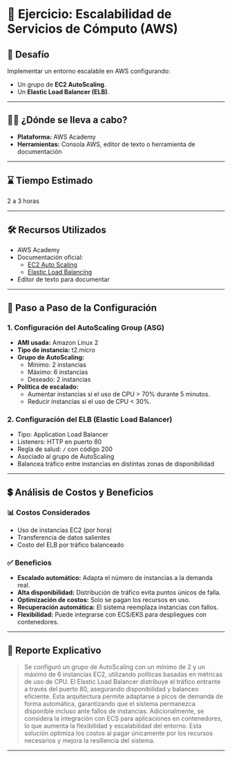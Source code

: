 # 💼 Ejercicio: Escalabilidad de Servicios de Cómputo (AWS)

## 🎯 Desafío

Implementar un entorno escalable en AWS configurando:

- Un grupo de **EC2 AutoScaling**.
- Un **Elastic Load Balancer (ELB)**.

---

## 👩‍💻 ¿Dónde se lleva a cabo?

- **Plataforma:** AWS Academy
- **Herramientas:** Consola AWS, editor de texto o herramienta de documentación

---

## ⌛ Tiempo Estimado

2 a 3 horas

---

## 🛠️ Recursos Utilizados

- AWS Academy
- Documentación oficial:
  - [EC2 Auto Scaling](https://docs.aws.amazon.com/autoscaling/ec2/userguide/what-is-amazon-ec2-auto-scaling.html)
  - [Elastic Load Balancing](https://docs.aws.amazon.com/elasticloadbalancing/latest/userguide/what-is-load-balancing.html)
- Editor de texto para documentar

---

## 🧩 Paso a Paso de la Configuración

### 1. Configuración del AutoScaling Group (ASG)

- **AMI usada:** Amazon Linux 2
- **Tipo de instancia:** t2.micro
- **Grupo de AutoScaling:**
  - Mínimo: 2 instancias
  - Máximo: 6 instancias
  - Deseado: 2 instancias
- **Política de escalado:**
  - Aumentar instancias si el uso de CPU > 70% durante 5 minutos.
  - Reducir instancias si el uso de CPU < 30%.

### 2. Configuración del ELB (Elastic Load Balancer)

- Tipo: Application Load Balancer
- Listeners: HTTP en puerto 80
- Regla de salud: `/` con código 200
- Asociado al grupo de AutoScaling
- Balancea tráfico entre instancias en distintas zonas de disponibilidad

---

## 💲 Análisis de Costos y Beneficios

### 📊 Costos Considerados

- Uso de instancias EC2 (por hora)
- Transferencia de datos salientes
- Costo del ELB por tráfico balanceado

### ✅ Beneficios

- **Escalado automático:** Adapta el número de instancias a la demanda real.
- **Alta disponibilidad:** Distribución de tráfico evita puntos únicos de falla.
- **Optimización de costos:** Solo se pagan los recursos en uso.
- **Recuperación automática:** El sistema reemplaza instancias con fallos.
- **Flexibilidad:** Puede integrarse con ECS/EKS para despliegues con contenedores.

---

## 📝 Reporte Explicativo

> Se configuró un grupo de AutoScaling con un mínimo de 2 y un máximo de 6 instancias EC2, utilizando políticas basadas en métricas de uso de CPU. El Elastic Load Balancer distribuye el tráfico entrante a través del puerto 80, asegurando disponibilidad y balanceo eficiente. Esta arquitectura permite adaptarse a picos de demanda de forma automática, garantizando que el sistema permanezca disponible incluso ante fallos de instancias. Adicionalmente, se considera la integración con ECS para aplicaciones en contenedores, lo que aumenta la flexibilidad y escalabilidad del entorno. Esta solución optimiza los costos al pagar únicamente por los recursos necesarios y mejora la resiliencia del sistema.

---
